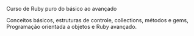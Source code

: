Curso de Ruby puro do básico ao avançado

Conceitos básicos, estruturas de controle, collections, métodos e gems, Programação orientada a objetos e Ruby avançado.
